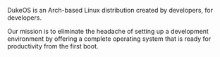 DukeOS is an Arch-based Linux distribution created by developers, for developers.

Our mission is to eliminate the headache of setting up a development environment by offering a complete operating system that is ready for productivity from the first boot.

